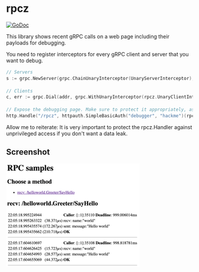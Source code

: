 # rpcz

[![GoDoc](https://godoc.org/github.com/Jille/rpcz?status.svg)](https://godoc.org/github.com/Jille/rpcz)

This library shows recent gRPC calls on a web page including their payloads for debugging.

You need to register interceptors for every gRPC client and server that you want to debug.

```go
// Servers
s := grpc.NewServer(grpc.ChainUnaryInterceptor(UnaryServerInterceptor), grpc.ChainStreamInterceptor(StreamServerInterceptor))

// Clients
c, err := grpc.Dial(addr, grpc.WithUnaryInterceptor(rpcz.UnaryClientInterceptor), grpc.WithStreamInterceptor(rpcz.StreamClientInterceptor))

// Expose the debugging page. Make sure to protect it appropriately, as it exposes all RPC payloads.
http.Handle("/rpcz", httpauth.SimpleBasicAuth("debugger", "hackme")(rpcz.Handler))
```

Allow me to reiterate: It is very important to protect the rpcz.Handler against unprivileged access if you don't want a data leak.

## Screenshot

<img src="screenshot.png" />
